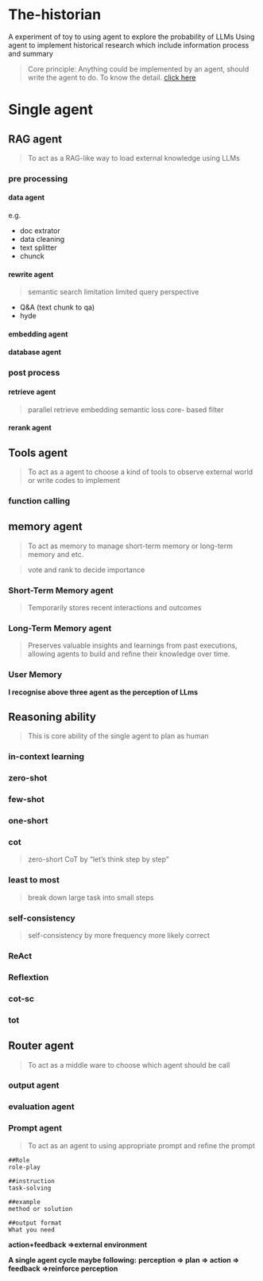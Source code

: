# The-historian
A experiment of toy to using agent to explore the probability of LLMs
Using agent to implement historical research which include information process and summary

> Core principle:
> Anything could be implemented by an agent, should write the agent to do.
> To know the detail. [click here](https://github.com/Archkon/Historian/blob/main/Prototype.md)
# Single agent
## RAG agent
> To act as a RAG-like way to load external knowledge using LLMs
### pre processing 
#### data agent
e.g.
- doc extrator
- data cleaning
- text splitter
- chunck


#### rewrite agent
> semantic search limitation
> limited query perspective
- Q&A (text chunk to qa)
- hyde



#### embedding agent
#### database agent

### post process
#### retrieve agent
> parallel retrieve 
> embedding semantic loss
> core- based  filter
#### rerank agent

## Tools agent
> To act as a agent to choose a kind of tools to observe external world or write codes to implement
### function calling

## memory agent
> To act as memory to manage short-term memory or long-term memory and etc.

> vote and rank to decide importance
### Short-Term Memory agent
> Temporarily stores recent interactions and outcomes
### Long-Term Memory agent
> Preserves valuable insights and learnings from past executions, allowing agents to build and refine their knowledge over time.
### User Memory


**I recognise above three agent as the perception of LLms** 



## Reasoning ability
> This is core ability of the single agent to plan as human
### in-context learning
### zero-shot

### few-shot   
### one-short
### cot
> zero-short CoT    by  “let’s think step by step”  
### least to most
> break down large task into small steps

### self-consistency 
> self-consistency    by more frequency more likely correct   

### ReAct 

### Reflextion

### cot-sc
### tot
## Router agent
> To act as a middle ware to choose which agent should be call
### output agent
### evaluation agent
### Prompt agent
> To act as an agent to using appropriate prompt and refine the prompt
```
##Role
role-play

##instruction
task-solving

##example
method or solution 

##output format
What you need 
```


**action+feedback ⇒external environment**

**A single agent cycle maybe following:**
**perception ⇒ plan ⇒ action ⇒ feedback ⇒reinforce perception**
